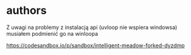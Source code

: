 # authors

Z uwagi na problemy z instalacją api (uvloop nie wspiera windowsa) musiałem podmienić go na winloopa

https://codesandbox.io/p/sandbox/intelligent-meadow-forked-dyzdmp
